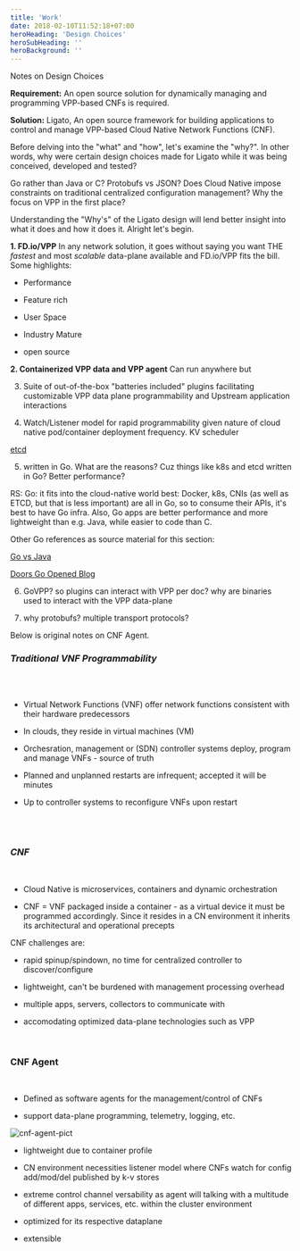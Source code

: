 ```yaml
---
title: 'Work'
date: 2018-02-10T11:52:18+07:00
heroHeading: 'Design Choices'
heroSubHeading: ''
heroBackground: ''
---
```


Notes on Design Choices

__Requirement:__ An open source solution for dynamically managing and programming VPP-based CNFs is required. 



__Solution:__ Ligato, An open source framework for building applications to control and manage VPP-based Cloud Native Network Functions (CNF).



Before delving into the "what" and "how", let's examine the "why?". In other words, why were certain design choices made for Ligato while it was being conceived, developed and tested? 

Go rather than Java or C? Protobufs vs JSON? Does Cloud Native impose constraints on traditional centralized configuration management? Why the focus on VPP in the first place? 

Understanding the "Why's" of the Ligato design will lend better insight into what it does and how it does it. Alright let's begin.

 
__1. FD.io/VPP__ 
In any network solution, it goes without saying you want THE *fastest* and most *scalable* data-plane available and FD.io/VPP fits the bill. Some highlights:   

- Performance

- Feature rich

- User Space

- Industry Mature

- open source





__2. Containerized VPP data and VPP agent__ Can run anywhere but 

3. Suite of out-of-the-box "batteries included" plugins facilitating customizable VPP data plane programmability and Upstream application interactions

4. Watch/Listener model for rapid programmability given nature of cloud native pod/container deployment frequency. KV scheduler

[etcd](https://coreos.com/etcd/)


5. written in Go. What are the reasons? Cuz things like k8s and etcd written in Go? Better performance?

RS: Go: it fits into the cloud-native world best: Docker, k8s, CNIs (as well as ETCD, but that is less important) are all in Go, so to consume their APIs, it's best to have Go infra. Also, Go apps are better performance and more lightweight than e.g. Java, while easier to code than C. 

Other Go references as source material for this section:
  
  [Go vs Java](https://www.itechart.com/blog/golang-vs-java-which-better-development/)
  
  [Doors Go Opened Blog](https://medium.com/@arschles/the-doors-go-has-opened-a4b5d0f10ea7)
  
  


6. GoVPP? so plugins can interact with VPP per doc? why are binaries used to interact with the VPP data-plane



7. why protobufs? multiple transport protocols?

Below is original notes on CNF Agent.

### _Traditional VNF Programmability_
</br>
</br>

- Virtual Network Functions (VNF) offer network functions consistent with their hardware predecessors

- In clouds, they reside in virtual machines (VM)

- Orchesration, management or (SDN) controller systems deploy, program and manage VNFs - source of truth

- Planned and unplanned restarts are infrequent; accepted it will be minutes

- Up to controller systems to reconfigure VNFs upon restart

</br>
</br>


### _CNF_
</br>


- Cloud Native is microservices, containers and dynamic orchestration

- CNF = VNF packaged inside a container - as a virtual device it must be programmed accordingly. Since it resides in a CN environment it inherits its architectural and operational precepts

CNF challenges are:

- rapid spinup/spindown, no time for centralized controller to discover/configure

- lightweight, can't be burdened with management processing overhead

- multiple apps, servers, collectors to communicate with

- accomodating optimized data-plane technologies such as VPP

</br>

### CNF Agent
</br>

- Defined as software agents for the management/control of CNFs

- support data-plane programming, telemetry, logging, etc.

![cnf-agent-pict](/images/ligato-cnf-agent-pict.png)

- lightweight due to container profile

- CN environment necessities listener model where CNFs watch for config add/mod/del published by k-v stores

- extreme control channel versability as agent will talking with a multitude of different apps, services, etc. within the cluster environment

- optimized for its respective dataplane

- extensible




